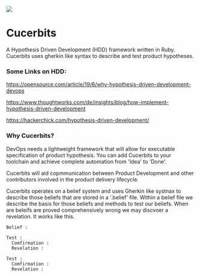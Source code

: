 <img src="https://media.giphy.com/media/3oEduQAsYcJKQH2XsI/giphy.gif" >

# Cucerbits


A Hypothesis Driven Development (HDD) framework written in Ruby. Cucerbits uses gherkin like syntax to describe and test product hypotheses. 

### Some Links on HDD:

https://opensource.com/article/19/6/why-hypothesis-driven-development-devops

https://www.thoughtworks.com/de/insights/blog/how-implement-hypothesis-driven-development

https://hackerchick.com/hypothesis-driven-development/

### Why Cucerbits?

DevOps needs a lightweight framework that will allow for executable specification of product hypothesis. You can add Cucerbits to your toolchain and achieve complete automation from 'Idea' to 'Done'.

Cucerbits will aid copmmunication between Product Development and other contributors involved in the product delivery lifecycle. 

Cucerbits operates on a belief system and uses Gherkin like systnax to describe those beliefs that are stored in a '.belief' file. Within a belief file we describe the basis for those beliefs and methods to test our beliefs. When are beleifs are proved comprehensively wrong we may discvoer a revelation. It works like this.


````
Belief : 

Test : 
  Comfirmation : 
  Revelation :
  
Test : 
  Comfirmation : 
  Revelation :
````




